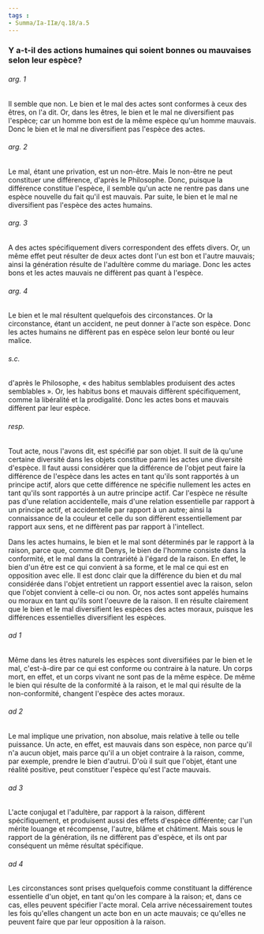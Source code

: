 ```yaml
---
tags : 
- Summa/Ia-IIæ/q.18/a.5
---
```


### Y a-t-il des actions humaines qui soient bonnes ou mauvaises selon leur espèce?

###### arg. 1
Il semble que non. Le bien et le mal des actes sont conformes à ceux des êtres, on l'a dit. Or, dans les êtres, le bien et le mal ne diversifient pas l'espèce; car un homme bon est de la même espèce qu'un homme mauvais. Donc le bien et le mal ne diversifient pas l'espèce des actes. 

###### arg. 2
Le mal, étant une privation, est un non-être. Mais le non-être ne peut constituer une différence, d'après le Philosophe. Donc, puisque la différence constitue l'espèce, il semble qu'un acte ne rentre pas dans une espèce nouvelle du fait qu'il est mauvais. Par suite, le bien et le mal ne diversifient pas l'espèce des actes humains. 

###### arg. 3
A des actes spécifiquement divers correspondent des effets divers. Or, un même effet peut résulter de deux actes dont l'un est bon et l'autre mauvais; ainsi la génération résulte de l'adultère comme du mariage. Donc les actes bons et les actes mauvais ne diffèrent pas quant à l'espèce. 

###### arg. 4
Le bien et le mal résultent quelquefois des circonstances. Or la circonstance, étant un accident, ne peut donner à l'acte son espèce. Donc les actes humains ne diffèrent pas en espèce selon leur bonté ou leur malice. 

###### s.c.
d'après le Philosophe, « des habitus semblables produisent des actes semblables ». Or, les habitus bons et mauvais diffèrent spécifiquement, comme la libéralité et la prodigalité. Donc les actes bons et mauvais diffèrent par leur espèce. 

###### resp.
Tout acte, nous l'avons dit, est spécifié par son objet. Il suit de là qu'une certaine diversité dans les objets constitue parmi les actes une diversité d'espèce. Il faut aussi considérer que la différence de l'objet peut faire la différence de l'espèce dans les actes en tant qu'ils sont rapportés à un principe actif, alors que cette différence ne spécifie nullement les actes en tant qu'ils sont rapportés à un autre principe actif. Car l'espèce ne résulte pas d'une relation accidentelle, mais d'une relation essentielle par rapport à un principe actif, et accidentelle par rapport à un autre; ainsi la connaissance de la couleur et celle du son diffèrent essentiellement par rapport aux sens, et ne diffèrent pas par rapport à l'intellect. 

Dans les actes humains, le bien et le mal sont déterminés par le rapport à la raison, parce que, comme dit Denys, le bien de l'homme consiste dans la conformité, et le mal dans la contrariété à l'égard de la raison. En effet, le bien d'un être est ce qui convient à sa forme, et le mal ce qui est en opposition avec elle. Il est donc clair que la différence du bien et du mal considérée dans l'objet entretient un rapport essentiel avec la raison, selon que l'objet convient à celle-ci ou non. Or, nos actes sont appelés humains ou moraux en tant qu'ils sont I'oeuvre de la raison. Il en résulte clairement que le bien et le mal diversifient les espèces des actes moraux, puisque les différences essentielles diversifient les espèces. 

###### ad 1
Même dans les êtres naturels les espèces sont diversifiées par le bien et le mal, c'est-à-dire par ce qui est conforme ou contraire à la nature. Un corps mort, en effet, et un corps vivant ne sont pas de la même espèce. De même le bien qui résulte de la conformité à la raison, et le mal qui résulte de la non-conformité, changent l'espèce des actes moraux. 

###### ad 2
Le mal implique une privation, non absolue, mais relative à telle ou telle puissance. Un acte, en effet, est mauvais dans son espèce, non parce qu'il n'a aucun objet, mais parce qu'il a un objet contraire à la raison, comme, par exemple, prendre le bien d'autrui. D'où il suit que l'objet, étant une réalité positive, peut constituer l'espèce qu'est l'acte mauvais. 

###### ad 3
L'acte conjugal et l'adultère, par rapport à la raison, diffèrent spécifiquement, et produisent aussi des effets d'espèce différente; car l'un mérite louange et récompense, l'autre, blâme et châtiment. Mais sous le rapport de la génération, ils ne diffèrent pas d'espèce, et ils ont par conséquent un même résultat spécifique. 

###### ad 4
Les circonstances sont prises quelquefois comme constituant la différence essentielle d'un objet, en tant qu'on les compare à la raison; et, dans ce cas, elles peuvent spécifier l'acte moral. Cela arrive nécessairement toutes les fois qu'elles changent un acte bon en un acte mauvais; ce qu'elles ne peuvent faire que par leur opposition à la raison. 

